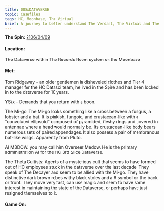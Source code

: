 ```yaml
---
title: 008xDATAVERSE
topic: Casefiles
tags: HC, Moonbase, The Virtual
brief: A journey to better understand The Verdant, The Virtual and The Mother of Daemons 
---
```


__The Spin:__ [2106/04/09](http://thespin.glitch.me/archive/2108-04-09)

#### Location:

The Dataverse within The Records Room system on the Moonbase

#### Met:

Tom Ridgeway - an older gentlemen in disheveled clothes and Tier 4 manager for the HC Datasci team, he lived in the Spire and has been locked in to the dataverse for 10 years. 

YS/x - Demands that you return with a boon.

The Mi-go: The Mi-go looks something like a cross between a fungus, a lobster and a bat. It is pinkish, fungoid, and crustacean-like with a "convoluted ellipsoid" composed of pyramided, fleshy rings and covered in antennae where a head would normally be. Its crustacean-like body bears numerous sets of paired appendages. It also possess a pair of membranous bat-like wings. Apparently from Pluto.

AI M3DOW: you may call him Overseer Medow. He is the primary administration AI for the HC 3rd Slice Dataverse. 

The Theta Cultists: Agents of a mysterious cult that seems to have formed out of HC employees stuck in the dataverse over the last decade. They speak of The Decayer and seem to be allied with the Mi-go. They have distinctive dark brown robes withy black stoles and a θ symbol on the back or front. They move very fast, can use magic and seem to have some interest in maintaining the state of the Dataverse, or perhaps have just resigned themselves to it. 

#### Game On:

